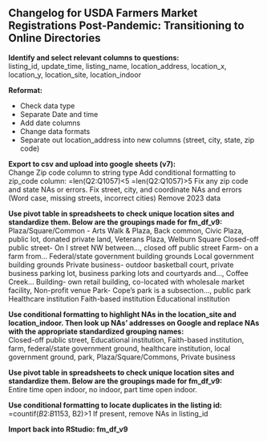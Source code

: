 ## Changelog for USDA Farmers Market Registrations Post-Pandemic: Transitioning to Online Directories

**Identify and select relevant columns to questions:**<br>
listing_id, update_time, listing_name, location_address, location_x, location_y, location_site, location_indoor

**Reformat:**<br>
* Check data type
* Separate Date and time
* Add date columns
* Change data formats
* Separate out location_address into new columns (street, city, state, zip code)


**Export to csv and upload into google sheets (v7):**<br>
Change Zip code column to string type
Add conditional formatting to zip_code column: 
	=len(Q2:Q1057)<5
	=len(Q2:Q1057)>5
Fix any zip code and state NAs or errors. 
Fix street, city, and coordinate NAs and errors
(Word case, missing streets, incorrect cities)
Remove 2023 data

**Use pivot table in spreadsheets to check unique location sites and standardize them. Below are the groupings made for fm_df_v9:** <br>
Plaza/Square/Common - Arts Walk & Plaza, Back common, Civic Plaza, public lot, donated private land, Veterans Plaza, Welburn Square
Closed-off public street- On I street NW between…, closed off public street
Farm- on a farm from…
Federal/state government building grounds
Local government building grounds
Private business- outdoor basketball court, private business parking lot, business parking lots and courtyards and…, Coffee Creek…
Building- own retail building, co-located with wholesale market facility, Non-profit venue
Park- Cope’s park is a subsection…, public park
Healthcare institution Faith-based institution
Educational institution

**Use conditional formatting to highlight NAs in the location_site and location_indoor. Then look up NAs’ addresses on Google and replace NAs with the appropriate standardized grouping names:** <br>
Closed-off public street, Educational institution, Faith-based institution, farm, federal/state government ground, healthcare institution, local government ground, park, Plaza/Square/Commons, Private business

**Use pivot table in spreadsheets to check unique location sites and standardize them. Below are the groupings made for fm_df_v9:** <br>
Entire time open indoor, no indoor, part time open indoor.

**Use conditional formatting to locate duplicates in the listing id:**<br>
=countif($B$2:$B$1153, B2)>1
If present, remove NAs in listing_id

**Import back into RStudio: fm_df_v9**
